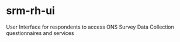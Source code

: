 # srm-rh-ui
User Interface for respondents to access ONS Survey Data Collection questionnaires and services
